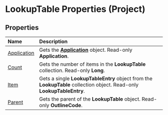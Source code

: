 
# LookupTable Properties (Project)

## Properties



|**Name**|**Description**|
|:-----|:-----|
|[Application](940d929c-b080-3eb3-6776-f1577ad1bed8.md)|Gets the  **[Application](8eb91712-7784-a102-38c0-19bb056c27e9.md)** object. Read-only **Application**.|
|[Count](8b00cad1-b49d-8365-46f9-3dd3d9e191cc.md)|Gets the number of items in the  **LookupTable** collection. Read-only **Long**.|
|[Item](d22476e1-404b-75ca-b2da-7fbd9797f4bf.md)|Gets a single  **LookupTableEntry** object from the **LookupTable** collection object. Read-only **LookupTableEntry**.|
|[Parent](e49d283d-6c5c-29b4-a5b8-84c770a303ef.md)|Gets the parent of the  **LookupTable** object. Read-only **OutlineCode**.|

